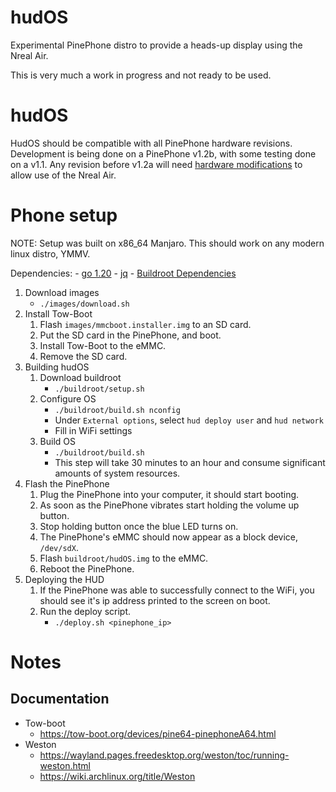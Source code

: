 # hudOS
Experimental PinePhone distro to provide a heads-up display using the Nreal Air.

This is very much a work in progress and not ready to be used.

# hudOS
HudOS should be compatible with all PinePhone hardware revisions. 
Development is being done on a PinePhone v1.2b, with some testing done on a v1.1.
Any revision before v1.2a will need [hardware modifications](https://wiki.pine64.org/wiki/PinePhone_v1.2#USB) to allow use of the Nreal Air. 

# Phone setup
NOTE: Setup was built on x86_64 Manjaro. This should work on any modern linux distro, YMMV.

Dependencies:
    - [go 1.20](https://go.dev)
    - [jq](https://stedolan.github.io/jq/)
    - [Buildroot Dependencies](https://buildroot.org/downloads/manual/manual.html#requirement)

1. Download images
    - `./images/download.sh`
2. Install Tow-Boot
    1. Flash `images/mmcboot.installer.img` to an SD card.
    2. Put the SD card in the PinePhone, and boot.
    3. Install Tow-Boot to the eMMC.
    4. Remove the SD card.
3. Building hudOS
   1. Download buildroot
      - `./buildroot/setup.sh`
   2. Configure OS 
      - `./buildroot/build.sh nconfig`
      - Under `External options`, select `hud deploy user` and `hud network`
      - Fill in WiFi settings
   3. Build OS 
      - `./buildroot/build.sh`
      - This step will take 30 minutes to an hour and consume significant amounts of system resources.
4. Flash the PinePhone 
   1. Plug the PinePhone into your computer, it should start booting.
   2. As soon as the PinePhone vibrates start holding the volume up button.
   3. Stop holding button once the blue LED turns on.
   4. The PinePhone's eMMC should now appear as a block device, `/dev/sdX`.
   5. Flash `buildroot/hudOS.img` to the eMMC.
   6. Reboot the PinePhone.
5. Deploying the HUD
   1. If the PinePhone was able to successfully connect to the WiFi, you should see it's ip address printed to the screen on boot.
   2. Run the deploy script.
      - `./deploy.sh <pinephone_ip>`

# Notes
## Documentation
- Tow-boot
    - https://tow-boot.org/devices/pine64-pinephoneA64.html
- Weston
    - https://wayland.pages.freedesktop.org/weston/toc/running-weston.html
    - https://wiki.archlinux.org/title/Weston
